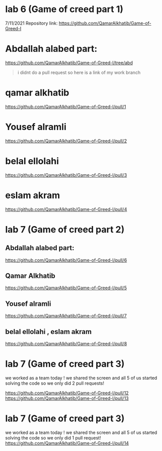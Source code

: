 # lab 6 (Game of creed part 1)
7/11/2021
Repository link: https://github.com/QamarAlkhatib/Game-of-Greed-I

# Abdallah alabed part:
https://github.com/QamarAlkhatib/Game-of-Greed-I/tree/abd

> i didnt do a pull request so here is a link of my work branch 

# qamar alkhatib
https://github.com/QamarAlkhatib/Game-of-Greed-I/pull/1

# Yousef alramli
https://github.com/QamarAlkhatib/Game-of-Greed-I/pull/2

# belal ellolahi
https://github.com/QamarAlkhatib/Game-of-Greed-I/pull/3

# eslam akram
https://github.com/QamarAlkhatib/Game-of-Greed-I/pull/4


# lab 7 (Game of creed part 2)


## Abdallah alabed part:
https://github.com/QamarAlkhatib/Game-of-Greed-I/pull/6

## Qamar Alkhatib
https://github.com/QamarAlkhatib/Game-of-Greed-I/pull/5

## Yousef alramli
https://github.com/QamarAlkhatib/Game-of-Greed-I/pull/7

## belal ellolahi , eslam akram
https://github.com/QamarAlkhatib/Game-of-Greed-I/pull/8


# lab 7 (Game of creed part 3)

we worked as a team today !
we shared the screen and all 5 of us started solving the code 
so we only did 2 pull requests!

https://github.com/QamarAlkhatib/Game-of-Greed-I/pull/12
https://github.com/QamarAlkhatib/Game-of-Greed-I/pull/13

# lab 7 (Game of creed part 3)
we worked as a team today !
we shared the screen and all 5 of us started solving the code 
so we only did 1 pull request!
https://github.com/QamarAlkhatib/Game-of-Greed-I/pull/14